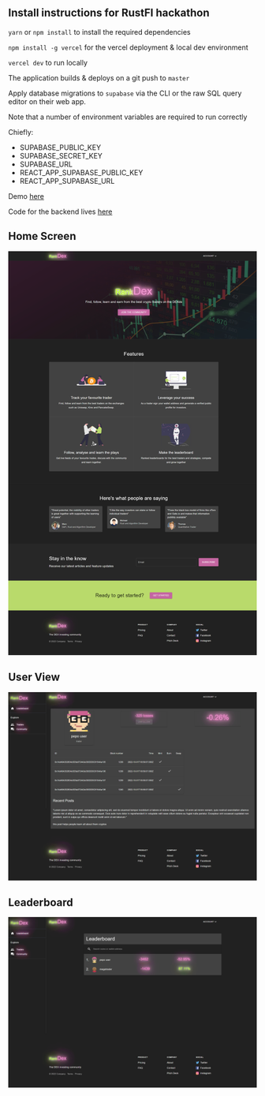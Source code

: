 ## Install instructions for RustFI hackathon


`yarn` or `npm install` to install the required dependencies

`npm install -g vercel` for the vercel deployment & local dev environment

`vercel dev` to run locally

The application builds & deploys on a git push to `master`

Apply database migrations to `supabase` via the CLI or the raw SQL query editor on their web app.

Note that a number of environment variables are required to run correctly

Chiefly: 
 - SUPABASE_PUBLIC_KEY
 - SUPABASE_SECRET_KEY
 - SUPABASE_URL
 - REACT_APP_SUPABASE_PUBLIC_KEY
 - REACT_APP_SUPABASE_URL

Demo [here](https://rankdex.vercel.app/)

Code for the backend lives [here](https://github.com/robinbernon/rustfi)

## Home Screen
![home screen](public/screenshot.png "home screen")

## User View

![user screenshot](public/user_screenshot.png "user view")

## Leaderboard
![leaderboard](public/leaderboard_screenshot.png "leaderboard")
